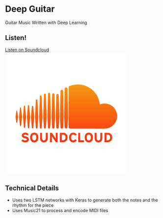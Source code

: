 # Deep Guitar 

Guitar Music Written with Deep Learning

## Listen!

[Listen on Soundcloud](https://soundcloud.com/adityathakkar/deep-guitar)
![SoundCloud Logo](soundcloud_logo.png)

## Technical Details

- Uses two LSTM networks with Keras to generate both the notes and the rhythm for the piece
- Uses Music21 to process and encode MIDI files
